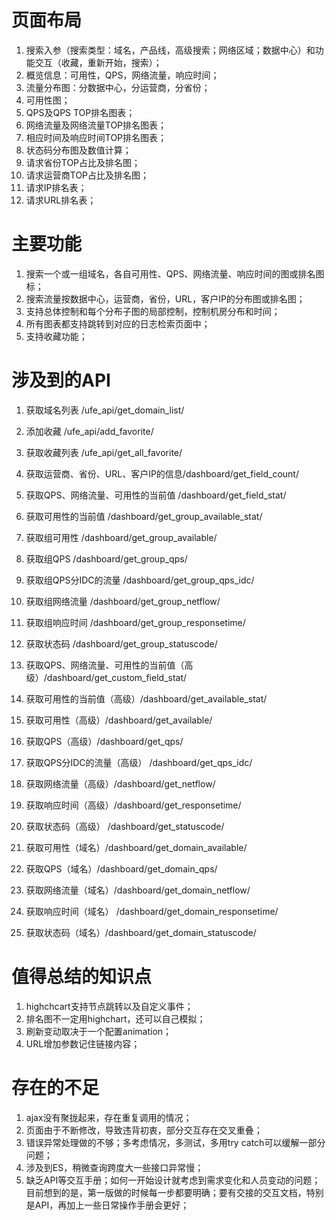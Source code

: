 # 页面布局
1. 搜索入参（搜索类型：域名，产品线，高级搜索；网络区域；数据中心）和功能交互（收藏，重新开始，搜索）；
2. 概览信息：可用性，QPS，网络流量，响应时间；
3. 流量分布图：分数据中心，分运营商，分省份；
4. 可用性图；
5. QPS及QPS TOP排名图表；
6. 网络流量及网络流量TOP排名图表；
7. 相应时间及响应时间TOP排名图表；
8. 状态码分布图及数值计算；
9. 请求省份TOP占比及排名图；
10. 请求运营商TOP占比及排名图；
11. 请求IP排名表；
12. 请求URL排名表；

# 主要功能
1. 搜索一个或一组域名，各自可用性、QPS、网络流量、响应时间的图或排名图标；
2. 搜索流量按数据中心，运营商，省份，URL，客户IP的分布图或排名图；
3. 支持总体控制和每个分布子图的局部控制，控制机房分布和时间；
4. 所有图表都支持跳转到对应的日志检索页面中；
5. 支持收藏功能；

# 涉及到的API
1. 获取域名列表 /ufe_api/get_domain_list/
2. 添加收藏 /ufe_api/add_favorite/
3. 获取收藏列表 /ufe_api/get_all_favorite/
4. 获取运营商、省份、URL、客户IP的信息/dashboard/get_field_count/

5. 获取QPS、网络流量、可用性的当前值 /dashboard/get_field_stat/
6. 获取可用性的当前值 /dashboard/get_group_available_stat/
7. 获取组可用性 /dashboard/get_group_available/
8. 获取组QPS /dashboard/get_group_qps/
9. 获取组QPS分IDC的流量 /dashboard/get_group_qps_idc/
10. 获取组网络流量 /dashboard/get_group_netflow/
11. 获取组响应时间 /dashboard/get_group_responsetime/
12. 获取状态码 /dashboard/get_group_statuscode/

13. 获取QPS、网络流量、可用性的当前值（高级）/dashboard/get_custom_field_stat/
14. 获取可用性的当前值（高级）/dashboard/get_available_stat/
15. 获取可用性（高级）/dashboard/get_available/
16. 获取QPS（高级）/dashboard/get_qps/
17. 获取QPS分IDC的流量（高级） /dashboard/get_qps_idc/
18. 获取网络流量（高级）/dashboard/get_netflow/
19. 获取响应时间（高级）/dashboard/get_responsetime/
20. 获取状态码（高级） /dashboard/get_statuscode/

21. 获取可用性（域名）/dashboard/get_domain_available/
22. 获取QPS（域名）/dashboard/get_domain_qps/
23. 获取网络流量（域名）/dashboard/get_domain_netflow/
24. 获取响应时间（域名） /dashboard/get_domain_responsetime/
25. 获取状态码（域名）/dashboard/get_domain_statuscode/

# 值得总结的知识点
1. highchcart支持节点跳转以及自定义事件；
2. 排名图不一定用highchart，还可以自己模拟；
3. 刷新变动取决于一个配置animation；
4. URL增加参数记住链接内容；

# 存在的不足
1. ajax没有聚拢起来，存在重复调用的情况；
2. 页面由于不断修改，导致违背初衷，部分交互存在交叉重叠；
3. 错误异常处理做的不够；多考虑情况，多测试，多用try catch可以缓解一部分问题；
4. 涉及到ES，稍微查询跨度大一些接口异常慢；
5. 缺乏API等交互手册；如何一开始设计就考虑到需求变化和人员变动的问题；目前想到的是，第一版做的时候每一步都要明确；要有交接的交互文档，特别是API，再加上一些日常操作手册会更好；